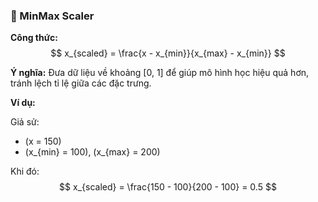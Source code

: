 ### 🔢 MinMax Scaler

**Công thức:**
$$
x_{scaled} = \frac{x - x_{min}}{x_{max} - x_{min}}
$$

**Ý nghĩa:**
Đưa dữ liệu về khoảng [0, 1] để giúp mô hình học hiệu quả hơn, tránh lệch tỉ lệ giữa các đặc trưng.

**Ví dụ:**

Giả sử:
- \(x = 150\)
- \(x_{min} = 100\), \(x_{max} = 200\)

Khi đó:
$$
x_{scaled} = \frac{150 - 100}{200 - 100} = 0.5
$$
